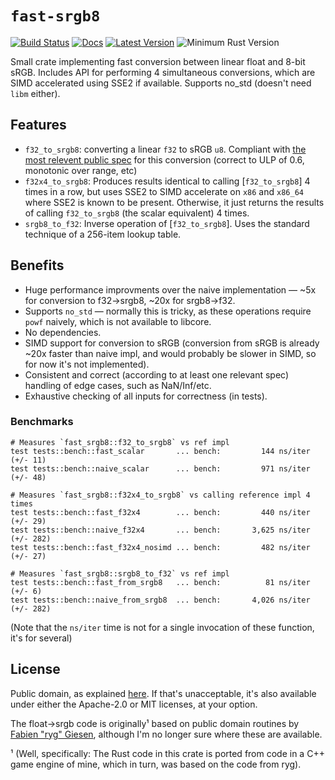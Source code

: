 # `fast-srgb8`
[![Build Status](https://github.com/thomcc/fast-srgb8/workflows/CI/badge.svg)](https://github.com/thomcc/fast-srgb8/actions)
[![Docs](https://docs.rs/fast-srgb8/badge.svg)](https://docs.rs/fast-srgb8)
[![Latest Version](https://img.shields.io/crates/v/fast-srgb8.svg)](https://crates.io/crates/fast-srgb8)
![Minimum Rust Version](https://img.shields.io/badge/MSRV%201.46-blue.svg)

Small crate implementing fast conversion between linear float and 8-bit sRGB. Includes API for performing 4
simultaneous conversions, which are SIMD accelerated using SSE2 if available. Supports no_std (doesn't need `libm` either).

## Features
- `f32_to_srgb8`: converting a linear `f32` to sRGB `u8`. Compliant with [the most relevent public spec](https://microsoft.github.io/DirectX-Specs/d3d/archive/D3D11_3_FunctionalSpec.htm#FLOATtoSRGB) for this conversion (correct to ULP of 0.6, monotonic over range, etc)
- `f32x4_to_srgb8`: Produces results identical to calling [`f32_to_srgb8`] 4 times in a row, but uses SSE2 to SIMD accelerate on `x86` and `x86_64` where SSE2 is known to be present. Otherwise, it just returns the results of calling `f32_to_srgb8` (the scalar equivalent) 4 times.
- `srgb8_to_f32`: Inverse operation of [`f32_to_srgb8`]. Uses the standard technique of a 256-item lookup table.

## Benefits
- Huge performance improvments over the naive implementation — ~5x for conversion to f32->srgb8, ~20x for srgb8->f32.
- Supports `no_std` — normally this is tricky, as these operations require `powf` naively, which is not available to libcore.
- No dependencies.
- SIMD support for conversion to sRGB (conversion from sRGB is already ~20x faster than naive impl, and would probably be slower in SIMD, so for now it's not implemented).
- Consistent and correct (according to at least one relevant spec) handling of edge cases, such as NaN/Inf/etc.
- Exhaustive checking of all inputs for correctness (in tests).

### Benchmarks
```
# Measures `fast_srgb8::f32_to_srgb8` vs ref impl
test tests::bench::fast_scalar       ... bench:         144 ns/iter (+/- 11)
test tests::bench::naive_scalar      ... bench:         971 ns/iter (+/- 48)

# Measures `fast_srgb8::f32x4_to_srgb8` vs calling reference impl 4 times
test tests::bench::fast_f32x4        ... bench:         440 ns/iter (+/- 29)
test tests::bench::naive_f32x4       ... bench:       3,625 ns/iter (+/- 282)
test tests::bench::fast_f32x4_nosimd ... bench:         482 ns/iter (+/- 27)

# Measures `fast_srgb8::srgb8_to_f32` vs ref impl
test tests::bench::fast_from_srgb8   ... bench:          81 ns/iter (+/- 6)
test tests::bench::naive_from_srgb8  ... bench:       4,026 ns/iter (+/- 282)
```
(Note that the `ns/iter` time is not for a single invocation of these
function, it's for several)

## License
Public domain, as explained [here](https://creativecommons.org/publicdomain/zero/1.0/legalcode). If that's unacceptable, it's also available under either the Apache-2.0 or MIT licenses, at your option.

The float->srgb code is originally¹ based on public domain routines by [Fabien "ryg" Giesen](https://fgiesen.wordpress.com), although I'm no longer sure where these are available.

¹ (Well, specifically: The Rust code in this crate is ported from code in a C++ game engine of mine, which in turn, was based on the code from ryg).
